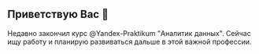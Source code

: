 ## Приветствую Вас 👋

Недавно закончил курс @Yandex-Praktikum "Аналитик данных". Сейчас ищу работу и планирую развиваться дальше в этой важной профессии.
